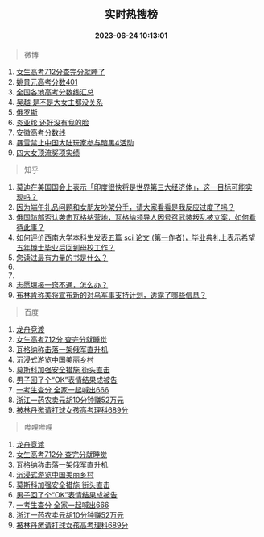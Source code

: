 <div align="center"><h2>实时热搜榜</h2><h4>2023-06-24 10:13:01</h4></div>

> 微博  

1. [女生高考712分查完分就睡了](https://s.weibo.com/weibo?q=%23%E5%A5%B3%E7%94%9F%E9%AB%98%E8%80%83712%E5%88%86%E6%9F%A5%E5%AE%8C%E5%88%86%E5%B0%B1%E7%9D%A1%E4%BA%86%23&t=31&band_rank=1&Refer=top)<br />
2. [姚景元高考分数401](https://s.weibo.com/weibo?q=%23%E5%A7%9A%E6%99%AF%E5%85%83%E9%AB%98%E8%80%83%E5%88%86%E6%95%B0401%23&t=31&band_rank=2&Refer=top)<br />
3. [全国各地高考分数线汇总](https://s.weibo.com/weibo?q=%23%E5%85%A8%E5%9B%BD%E5%90%84%E5%9C%B0%E9%AB%98%E8%80%83%E5%88%86%E6%95%B0%E7%BA%BF%E6%B1%87%E6%80%BB%23&t=31&band_rank=3&Refer=top)<br />
4. [吴越 是不是大女主都没关系](https://s.weibo.com/weibo?q=%E5%90%B4%E8%B6%8A%20%E6%98%AF%E4%B8%8D%E6%98%AF%E5%A4%A7%E5%A5%B3%E4%B8%BB%E9%83%BD%E6%B2%A1%E5%85%B3%E7%B3%BB&t=31&band_rank=4&Refer=top)<br />
5. [俄罗斯](https://s.weibo.com/weibo?q=%23%E4%BF%84%E7%BD%97%E6%96%AF%23&t=31&band_rank=5&Refer=top)<br />
6. [炎亚纶 还好没有我的脸](https://s.weibo.com/weibo?q=%E7%82%8E%E4%BA%9A%E7%BA%B6%20%E8%BF%98%E5%A5%BD%E6%B2%A1%E6%9C%89%E6%88%91%E7%9A%84%E8%84%B8&t=31&band_rank=6&Refer=top)<br />
7. [安徽高考分数线](https://s.weibo.com/weibo?q=%23%E5%AE%89%E5%BE%BD%E9%AB%98%E8%80%83%E5%88%86%E6%95%B0%E7%BA%BF%23&t=31&band_rank=7&Refer=top)<br />
8. [暴雪禁止中国大陆玩家参与暗黑4活动](https://s.weibo.com/weibo?q=%23%E6%9A%B4%E9%9B%AA%E7%A6%81%E6%AD%A2%E4%B8%AD%E5%9B%BD%E5%A4%A7%E9%99%86%E7%8E%A9%E5%AE%B6%E5%8F%82%E4%B8%8E%E6%9A%97%E9%BB%914%E6%B4%BB%E5%8A%A8%23&t=31&band_rank=8&Refer=top)<br />
9. [四大女顶流奖项实绩](https://s.weibo.com/weibo?q=%23%E5%9B%9B%E5%A4%A7%E5%A5%B3%E9%A1%B6%E6%B5%81%E5%A5%96%E9%A1%B9%E5%AE%9E%E7%BB%A9%23&t=31&band_rank=9&Refer=top)<br />

> 知乎  

1. [莫迪在美国国会上表示「印度很快将是世界第三大经济体」，这一目标可能实现吗？](https://www.zhihu.com/question/608151767)<br />
2. [因为端午礼品问题和女朋友吵架分手，请大家看看是我反应过度了吗？](https://www.zhihu.com/question/607441090)<br />
3. [俄国防部否认袭击瓦格纳营地，瓦格纳领导人因号召武装叛乱被立案，如何看待此事？](https://www.zhihu.com/question/608218892)<br />
4. [如何评价西南大学本科生发表五篇 sci 论文 (第一作者)，毕业典礼上表示希望五年博士毕业后回到母校工作？](https://www.zhihu.com/question/607703486)<br />
5. [您读过最有力量的书是什么？](https://www.zhihu.com/question/603556848)<br />
6. []()<br />
7. []()<br />
8. [志愿填报一窍不通，怎么办？](https://www.zhihu.com/question/595485450)<br />
9. [布林肯称美将宣布新的对乌军事支持计划，透露了哪些信息？](https://www.zhihu.com/question/607773006)<br />

> 百度  

1. [龙舟竞渡](https://www.baidu.com/s?wd=%E9%BE%99%E8%88%9F%E7%AB%9E%E6%B8%A1&sa=fyb_news&rsv_dl=fyb_news)<br />
2. [女生高考712分 查完分就睡觉](https://www.baidu.com/s?wd=%E5%A5%B3%E7%94%9F%E9%AB%98%E8%80%83712%E5%88%86+%E6%9F%A5%E5%AE%8C%E5%88%86%E5%B0%B1%E7%9D%A1%E8%A7%89&sa=fyb_news&rsv_dl=fyb_news)<br />
3. [瓦格纳称击落一架俄军直升机](https://www.baidu.com/s?wd=%E7%93%A6%E6%A0%BC%E7%BA%B3%E7%A7%B0%E5%87%BB%E8%90%BD%E4%B8%80%E6%9E%B6%E4%BF%84%E5%86%9B%E7%9B%B4%E5%8D%87%E6%9C%BA&sa=fyb_news&rsv_dl=fyb_news)<br />
4. [沉浸式游览中国美丽乡村](https://www.baidu.com/s?wd=%E6%B2%89%E6%B5%B8%E5%BC%8F%E6%B8%B8%E8%A7%88%E4%B8%AD%E5%9B%BD%E7%BE%8E%E4%B8%BD%E4%B9%A1%E6%9D%91&sa=fyb_news&rsv_dl=fyb_news)<br />
5. [莫斯科加强安全措施 街头直击](https://www.baidu.com/s?wd=%E8%8E%AB%E6%96%AF%E7%A7%91%E5%8A%A0%E5%BC%BA%E5%AE%89%E5%85%A8%E6%8E%AA%E6%96%BD+%E8%A1%97%E5%A4%B4%E7%9B%B4%E5%87%BB&sa=fyb_news&rsv_dl=fyb_news)<br />
6. [男子回了个“OK”表情结果成被告](https://www.baidu.com/s?wd=%E7%94%B7%E5%AD%90%E5%9B%9E%E4%BA%86%E4%B8%AA%E2%80%9COK%E2%80%9D%E8%A1%A8%E6%83%85%E7%BB%93%E6%9E%9C%E6%88%90%E8%A2%AB%E5%91%8A&sa=fyb_news&rsv_dl=fyb_news)<br />
7. [一考生查分 全家一起喊出666](https://www.baidu.com/s?wd=%E4%B8%80%E8%80%83%E7%94%9F%E6%9F%A5%E5%88%86+%E5%85%A8%E5%AE%B6%E4%B8%80%E8%B5%B7%E5%96%8A%E5%87%BA666&sa=fyb_news&rsv_dl=fyb_news)<br />
8. [浙江一药农卖元胡10分钟赚52万元](https://www.baidu.com/s?wd=%E6%B5%99%E6%B1%9F%E4%B8%80%E8%8D%AF%E5%86%9C%E5%8D%96%E5%85%83%E8%83%A110%E5%88%86%E9%92%9F%E8%B5%9A52%E4%B8%87%E5%85%83&sa=fyb_news&rsv_dl=fyb_news)<br />
9. [被林丹邀请打球女孩高考理科689分](https://www.baidu.com/s?wd=%E8%A2%AB%E6%9E%97%E4%B8%B9%E9%82%80%E8%AF%B7%E6%89%93%E7%90%83%E5%A5%B3%E5%AD%A9%E9%AB%98%E8%80%83%E7%90%86%E7%A7%91689%E5%88%86&sa=fyb_news&rsv_dl=fyb_news)<br />

> 哔哩哔哩  

1. [龙舟竞渡](https://www.baidu.com/s?wd=%E9%BE%99%E8%88%9F%E7%AB%9E%E6%B8%A1&sa=fyb_news&rsv_dl=fyb_news)<br />
2. [女生高考712分 查完分就睡觉](https://www.baidu.com/s?wd=%E5%A5%B3%E7%94%9F%E9%AB%98%E8%80%83712%E5%88%86+%E6%9F%A5%E5%AE%8C%E5%88%86%E5%B0%B1%E7%9D%A1%E8%A7%89&sa=fyb_news&rsv_dl=fyb_news)<br />
3. [瓦格纳称击落一架俄军直升机](https://www.baidu.com/s?wd=%E7%93%A6%E6%A0%BC%E7%BA%B3%E7%A7%B0%E5%87%BB%E8%90%BD%E4%B8%80%E6%9E%B6%E4%BF%84%E5%86%9B%E7%9B%B4%E5%8D%87%E6%9C%BA&sa=fyb_news&rsv_dl=fyb_news)<br />
4. [沉浸式游览中国美丽乡村](https://www.baidu.com/s?wd=%E6%B2%89%E6%B5%B8%E5%BC%8F%E6%B8%B8%E8%A7%88%E4%B8%AD%E5%9B%BD%E7%BE%8E%E4%B8%BD%E4%B9%A1%E6%9D%91&sa=fyb_news&rsv_dl=fyb_news)<br />
5. [莫斯科加强安全措施 街头直击](https://www.baidu.com/s?wd=%E8%8E%AB%E6%96%AF%E7%A7%91%E5%8A%A0%E5%BC%BA%E5%AE%89%E5%85%A8%E6%8E%AA%E6%96%BD+%E8%A1%97%E5%A4%B4%E7%9B%B4%E5%87%BB&sa=fyb_news&rsv_dl=fyb_news)<br />
6. [男子回了个“OK”表情结果成被告](https://www.baidu.com/s?wd=%E7%94%B7%E5%AD%90%E5%9B%9E%E4%BA%86%E4%B8%AA%E2%80%9COK%E2%80%9D%E8%A1%A8%E6%83%85%E7%BB%93%E6%9E%9C%E6%88%90%E8%A2%AB%E5%91%8A&sa=fyb_news&rsv_dl=fyb_news)<br />
7. [一考生查分 全家一起喊出666](https://www.baidu.com/s?wd=%E4%B8%80%E8%80%83%E7%94%9F%E6%9F%A5%E5%88%86+%E5%85%A8%E5%AE%B6%E4%B8%80%E8%B5%B7%E5%96%8A%E5%87%BA666&sa=fyb_news&rsv_dl=fyb_news)<br />
8. [浙江一药农卖元胡10分钟赚52万元](https://www.baidu.com/s?wd=%E6%B5%99%E6%B1%9F%E4%B8%80%E8%8D%AF%E5%86%9C%E5%8D%96%E5%85%83%E8%83%A110%E5%88%86%E9%92%9F%E8%B5%9A52%E4%B8%87%E5%85%83&sa=fyb_news&rsv_dl=fyb_news)<br />
9. [被林丹邀请打球女孩高考理科689分](https://www.baidu.com/s?wd=%E8%A2%AB%E6%9E%97%E4%B8%B9%E9%82%80%E8%AF%B7%E6%89%93%E7%90%83%E5%A5%B3%E5%AD%A9%E9%AB%98%E8%80%83%E7%90%86%E7%A7%91689%E5%88%86&sa=fyb_news&rsv_dl=fyb_news)<br />
